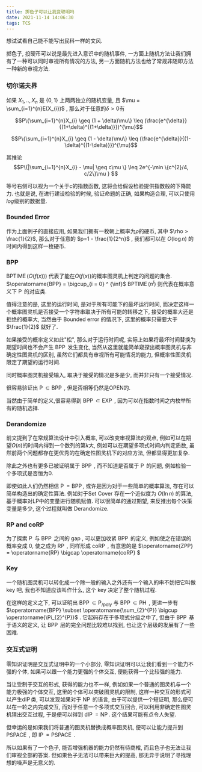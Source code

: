 ```yaml
---
title: 掷色子可以让我变聪明吗
date: 2021-11-14 14:06:30
tags: TCS
---
```


想试试看自己能不能写出民科一样的文风.

<!-- more -->

掷色子, 投硬币可以说是最先进入意识中的随机事件, 一方面上随机方法让我们拥有了一种可以同时审视所有情况的方法, 另一方面随机方法也给了常规非随即方法一种新的审视方法.



### 切尔诺夫界

如果 $X_{1}, .., X_{n}$ 是 $\{0,1\}$ 上两两独立的随机变量, 且 $\mu = \sum_{i=1}^{n}E(X_{i})$ , 那么对于任意的$\delta >0$有

$$P\{\sum_{i=1}^{n}X_{i} \geq (1 + \delta)\mu\} \leq (\frac{e^{\delta}}{(1+\delta)^{(1+\delta)}})^{\mu}$$

$$P\{\sum_{i=1}^{n}X_{i} \geq (1 - \delta)\mu\} \leq (\frac{e^{\delta}}{(1-\delta)^{(1-\delta)}})^{\mu}$$

其推论
$$P\{|\sum_{i=1}^{n}X_{i} - \mu| \geq c\mu \} \leq 2e^{-\min \{c^{2}/4, c/2\}\mu } $$

等号右侧可以视为一个关于$c$的指数函数, 这将会给假设检验提供指数般的下降能力. 也就是说, 在进行建设检验的时候, 验证命题的正确, 如果构造合理, 可以只使用$log$级别的数据量.

### Bounded Error

作为上面例子的直接应用, 如果我们拥有一枚朝上概率为$\rho$的硬币, 其中 $\rho > \frac{1}{2}$, 那么对于任意的 $p=1 - \frac{1}{2^n}$ , 我们都可以在 $O(\log n)$ 的时间内得到这样一枚硬币.

### $\operatorname{BPP}$

$\operatorname{BPTIME}(O(f(x)))$ 代表了能在$O(f(x))$的概率图灵机上判定的问题的集合. $\operatorname{BPP} = \bigcup_{i = 0} ^ {\inf}$ $\operatorname{BPTIME}(n^{i})$ 则代表在概率意义下 $\operatorname{P}$ 的对应类.

值得注意的是, 这里的运行时间, 是对于所有可能下的最坏运行时间, 而决定这样一个概率图灵机是否接受一个字符串取决于所有可能的转移之下, 接受的概率大还是拒绝的概率大, 当然由于 Bounded error 的情况下, 这里的概率只需要大于 $\frac{1}{2}$ 就好了.

如果接受的概率定义如此"松", 那么对于运行时间呢, 实际上如果将最坏时间替换为期望时间也不会产生 $\operatorname{BPP}$ 发生变化, 当然从这里就能简单窥探出概率图灵机与非确定性图灵机的区别, 虽然它们都具有审视所有可能情况的能力, 但概率性图灵机限定了期望的运行时间. 

同时概率图灵机接受输入, 取决于接受的情况是多是少, 而并非只有一个接受情况.

很容易验证出 $\operatorname{P} \subset \operatorname{BPP}$ , 但是否相等仍然是OPEN的. 

当然由于简单的定义,很容易得到 $\operatorname{BPP} \subset \operatorname{EXP}$ , 因为可以在指数时间之内枚举所有的随机选择.


### Derandomize

前文提到了在常规算法设计中引入概率, 可以改变审视算法的观点, 例如可以在期望$O(n)$的时间内得到一个数列的第$k$大, 例如可以在期望多项式时间内判定质数, 虽然前两个问题都存在更优秀的在确定性图灵机下的对应方法, 但都显得更加复杂. 

除此之外也有更多已被证明属于 $\operatorname{BPP}$ , 而不知道是否属于 $\operatorname{P}$ 的问题, 例如检验一个多项式是否恒为0.

即使如此人们仍然相信 $\operatorname{P} = \operatorname{BPP}$, 或许是因为对于一些简单的概率算法, 存在可以简单构造出的确定性算法. 例如对于Set Cover 存在一个近似度为 $O(\ln n)$ 的算法, 基于概率对LP中的变量进行随机赋值. 可以很简单的通过期望, 来反推出每个决策变量是多少, 这个过程就叫做 Derandomize.

### RP and coRP

为了探索 $\operatorname{P}$ 与 $\operatorname{BPP}$ 之间的 gap , 可以更加收紧 $\operatorname{BPP}$ 的定义, 例如使之在错误的概率变成 0, 使之成为 $\operatorname{RP}$ , 同样形成 $\operatorname{coRP}$ , 有意思的是 $\operatorname{ZPP} = \operatorname{RP} \bigcap \operatorname{coRP} $

### Key

一个随机图灵机可以转化成一个除一般的输入之外还有一个输入的串不妨把它叫做 key 吧, 我也不知道应该叫作什么, 这个 key 决定了整个随机过程.

在这样的定义之下, 可以证明出 $\operatorname{BPP} \subset \operatorname{P_{/poly}}$ 与 $\operatorname{BPP} \subset \operatorname{PH}$ , 更进一步有 $\operatorname{BPP} \subset \operatorname{\sum_{2}^{P}} \bigcup \operatorname{\Pi_{2}^{P}}$ . 它起码存在于多项式分级之中了, 但由于 $\operatorname{BPP}$ 基于语义的定义, 让 $\operatorname{BPP}$ 层的完全问题比较难以找到, 也让这个层级的发展有了一些困难.


### 交互式证明

零知识证明是交互式证明中的一个小部分, 零知识证明可以让我们看到一个能力不强的个体, 如果可以跟一个能力更强的个体交互, 便能获得一个比较强的能力.

当让受制于交互的形式, 获得的能力也不一样, 例如如果一个普通的图灵机与一个能力极强的个体交互, 这里的个体可以突破图灵机的限制, 这样一种交互的形式可以产生$\operatorname{dIP}$类, 可以发现如果对于 $\operatorname{NP}$ 的语言, 由于可以提供一个短证明, 那么便可以在一轮之内完成交互, 而对于任意一个多项式交互回合, 可以利用非确定性图灵机猜出交互过程, 于是便可以得到 $\operatorname{dIP} = \operatorname{NP}$. 这个结果可能有点令人失望.

但幸运的是如果我们将普通的图灵机替换成概率图灵机, 便可以让能力提升到$\operatorname{PSPACE}$ , 即 $\operatorname{IP} = \operatorname{PSPACE}$ .

所以如果有了一个色子, 能否增强机器的能力仍然有待商榷, 而且色子也无法让我们审视全部的答案. 但如果色子无法可以带来巨大的提高, 那无异于说明了寻找理想的噪声是无意义的.

